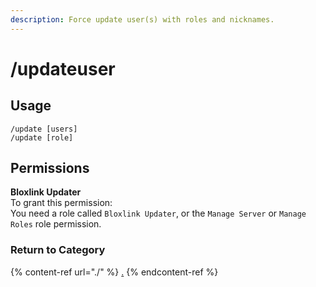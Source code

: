 ```yaml
---
description: Force update user(s) with roles and nicknames.
---
```


# /updateuser

## Usage

```
/update [users]
/update [role]
```



## Permissions

**Bloxlink Updater**\
To grant this permission:\
You need a role called `Bloxlink Updater`, or the `Manage Server` or `Manage Roles` role permission.

### Return to Category

{% content-ref url="./" %}
[.](./)
{% endcontent-ref %}
